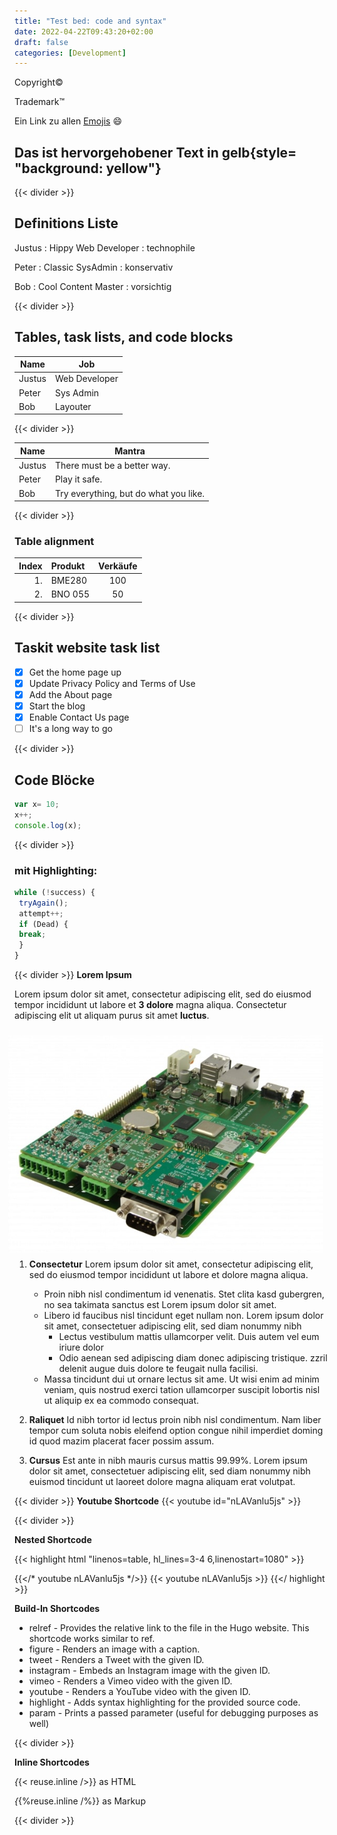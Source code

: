 ```yaml
---
title: "Test bed: code and syntax"
date: 2022-04-22T09:43:20+02:00
draft: false
categories: [Development]
---
```




Copyright&copy;

Trademark&trade;

Ein Link zu allen [Emojis](https://unicode.org/emoji/charts/full-emoji-list.html/) :smile: 

## Das ist hervorgehobener Text in gelb{style= "background: yellow"}
{{< divider >}}
## Definitions Liste
Justus
: Hippy Web Developer
: technophile


Peter
: Classic SysAdmin
: konservativ

Bob
: Cool Content Master
: vorsichtig

{{< divider >}}
## Tables, task lists, and code blocks
 Name     | Job
 ---------|------
 Justus   | Web Developer
 Peter    | Sys Admin
 Bob      | Layouter

{{< divider >}}

| Name    | Mantra |
| ---     | ---    |
| Justus  | There must be a better way. |
| Peter   | Play it safe. |
| Bob     | Try everything, but do what you like. |

{{< divider >}}

### Table alignment
| Index | Produkt | Verkäufe |
| --:   | :--     | :-:      |
| 1.    | BME280  | 100      |
| 2.    | BNO 055 | 50       |

{{< divider >}}
## Taskit website task list
- [x] Get the home page up
- [x] Update Privacy Policy and Terms of Use
- [x] Add the About page
- [x] Start the blog
- [x] Enable Contact Us page
- [ ] It's a long way to go

{{< divider >}}

## Code Blöcke
```javascript
var x= 10;
x++;
console.log(x);
```
{{< divider >}}
### mit Highlighting:
```javascript {linenos=true,hl_lines=[2,"4-6"], linenostart=199}
while (!success) {
 tryAgain();
 attempt++;
 if (Dead) {
 break;
 }
}
```
{{< divider >}}
__Lorem Ipsum__

Lorem ipsum dolor sit amet, consectetur adipiscing elit, sed do eiusmod tempor incididunt ut labore et **3 dolore** magna aliqua. Consectetur adipiscing elit ut aliquam purus sit amet **luctus**.

<img style="float:right; margin: 10px;" src="/image/starterkit.jpg">

1. **Consectetur** Lorem ipsum dolor sit amet, consectetur adipiscing elit, sed do eiusmod tempor incididunt ut labore et dolore magna aliqua.
   * Proin nibh nisl condimentum id venenatis. Stet clita kasd gubergren, no sea takimata sanctus est Lorem ipsum dolor sit amet. 
   * Libero id faucibus nisl tincidunt eget nullam non. Lorem ipsum dolor sit amet, consectetuer adipiscing elit, sed diam nonummy nibh
     * Lectus vestibulum mattis ullamcorper velit. Duis autem vel eum iriure dolor
     * Odio aenean sed adipiscing diam donec adipiscing tristique. zzril delenit augue duis dolore te feugait nulla facilisi. 
   * Massa tincidunt dui ut ornare lectus sit ame. Ut wisi enim ad minim veniam, quis nostrud exerci tation ullamcorper suscipit lobortis nisl ut aliquip ex ea commodo consequat.  
   
2. **Raliquet** Id nibh tortor id  lectus proin nibh nisl condimentum. Nam liber tempor cum soluta nobis eleifend option congue nihil imperdiet doming id quod mazim placerat facer possim assum.  
3. **Cursus** Est ante in nibh mauris cursus mattis 99.99%. Lorem ipsum dolor sit amet, consectetuer adipiscing elit, sed diam nonummy nibh euismod tincidunt ut laoreet dolore magna aliquam erat volutpat.

{{< divider >}}
__Youtube Shortcode__
{{< youtube id="nLAVanlu5js" >}}

{{< divider >}}

__Nested Shortcode__

{{< highlight html "linenos=table, hl_lines=3-4 6,linenostart=1080" >}} 
 
{{</* youtube nLAVanlu5js */>}} 
 {{< youtube nLAVanlu5js >}}
{{</ highlight >}} 

__Build-In Shortcodes__

* relref - Provides the relative link to the file in the Hugo website. This shortcode works similar to ref.
* figure - Renders an image with a caption.
* tweet - Renders a Tweet with the given ID.
* instagram - Embeds an Instagram image with the given ID.
* vimeo - Renders a Vimeo video with the given ID.
* youtube - Renders a YouTube video with the given ID.
* highlight - Adds syntax highlighting for the provided source code.
* param - Prints a passed parameter (useful for debugging purposes as well)

{{< divider >}}

__Inline Shortcodes__

*{*{< reuse.inline />}} as HTML

*{*{%reuse.inline /%}} as Markup

{{< divider >}}